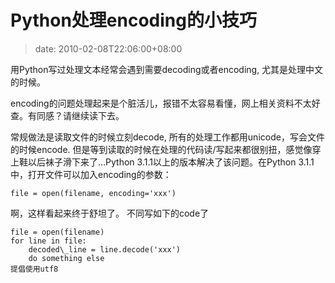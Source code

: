 # Python处理encoding的小技巧
>date: 2010-02-08T22:06:00+08:00


用Python写过处理文本经常会遇到需要decoding或者encoding, 尤其是处理中文的时候。


encoding的问题处理起来是个脏活儿，报错不太容易看懂，网上相关资料不太好查。有同感？请继续读下去。


常规做法是读取文件的时候立刻decode, 所有的处理工作都用unicode，写会文件的时候encode. 但是等到读取的时候在处理的代码读/写起来都很别扭，感觉像穿上鞋以后袜子滑下来了…Python 3.1.1以上的版本解决了该问题。在Python 3.1.1中，打开文件可以加入encoding的参数：



```
file = open(filename, encoding='xxx')
```

啊，这样看起来终于舒坦了。 不同写如下的code了



```
file = open(filename)
for line in file:
    decoded\_line = line.decode('xxx')
    do something else
提倡使用utf8
```


